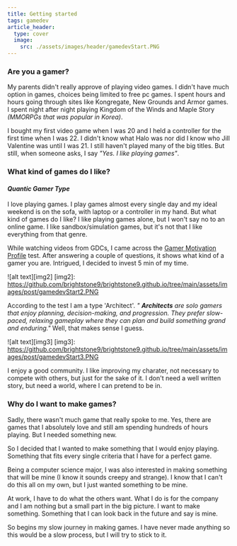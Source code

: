 ```yaml
---
title: Getting started
tags: gamedev
article_header:
  type: cover
  image:
    src: ./assets/images/header/gamedevStart.PNG
---
```


### **Are you a gamer?** 

My parents didn't really approve of playing video games. I didn't have much option in games, choices being limited to free pc games. I spent hours and hours going through sites like Kongregate, New Grounds and Armor games. I spent night after night playing Kingdom of the Winds and Maple Story *(MMORPGs that was popular in Korea)*.

I bought my first video game when I was 20 and I held a controller for the first time when I was 22. I didn't know what Halo was nor did I know who Jill Valentine was until I was 21. I still haven't played many of the big titles. But still, when someone asks, I say *"Yes. I like playing games"*.

### **What kind of games do I like?**
#### *Quantic Gamer Type*

I love playing games. I play games almost every single day and my ideal weekend is on the sofa, with laptop or a controller in my hand. But what kind of games do I like? I like playing games alone, but I won't say no to an online game. I like sandbox/simulation games, but it's not that I like everything from that genre.

While watching videos from GDCs, I came across the [Gamer Motivation Profile](https://apps.quanticfoundry.com/surveys/answer/gamerprofile/) test. After answering a couple of questions, it shows what kind of a gamer you are. Intrigued, I decided to invest 5 min of my time. 

![alt text][img2]
[img2]: https://github.com/brightstone9/brightstone9.github.io/tree/main/assets/images/post/gamedevStart2.PNG

According to the test I am a type 'Architect'. *" **Architects** are solo gamers that enjoy planning, decision-making, and progression. They prefer slow-paced, relaxing gameplay where they can plan and build something grand and enduring."* Well, that makes sense I guess. 

![alt text][img3]
[img3]: https://github.com/brightstone9/brightstone9.github.io/tree/main/assets/images/post/gamedevStart3.PNG

I enjoy a good community. I like improving my charater, not necessary to compete with others, but just for the sake of it. I don't need a well written story, but need a world, where I can pretend to be in. 

### **Why do I want to make games?**

Sadly, there wasn't much game that really spoke to me. Yes, there are games that I absolutely love and still am spending hundreds of hours playing. But I needed something new.

So I decided that I wanted to make something that I would enjoy playing. Something that fits every single criteria that I have for a perfect game. 

Being a computer science major, I was also interested in making something that will be mine (I know it sounds creepy and strange). I know that I can't do this all on my own, but I just wanted something to be mine. 

At work, I have to do what the others want. What I do is for the company and I am nothing but a small part in the big picture. I want to make something. Something that I can look back in the future and say is mine. 

So begins my slow journey in making games. I have never made anything so this would be a slow process, but I will try to stick to it.